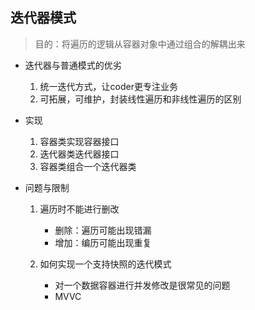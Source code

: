 ## <b>迭代器模式</b> ##
> 目的：将遍历的逻辑从容器对象中通过组合的解耦出来

- 迭代器与普通模式的优劣
    1. 统一迭代方式，让coder更专注业务
    2. 可拓展，可维护，封装线性遍历和非线性遍历的区别

- 实现
    1. 容器类实现容器接口
    2. 迭代器类迭代器接口
    3. 容器类组合一个迭代器类

- 问题与限制
    1. 遍历时不能进行删改
        - 删除：遍历可能出现错漏
        - 增加：编历可能出现重复

    2. 如何实现一个支持快照的迭代模式 
        - 对一个数据容器进行并发修改是很常见的问题
        - MVVC
